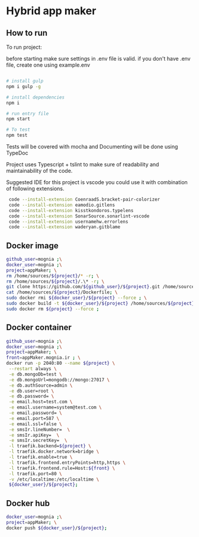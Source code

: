 # Hybrid app maker

## How to run

To run project:

before starting make sure settings in .env file is valid. if you don't have .env file, create one using example.env

```bash

# install gulp
npm i gulp -g

# install dependencies
npm i

# run entry file
npm start

# To test
npm test

```

Tests will be covered with mocha and Documenting will be done using TypeDoc

Project uses Typescript + tslint to make sure of readability and maintainability of the code.

Suggested IDE for this project is vscode you could use it with combination of following extensions.

```bash
 code --install-extension CoenraadS.bracket-pair-colorizer
 code --install-extension eamodio.gitlens
 code --install-extension kisstkondoros.typelens
 code --install-extension SonarSource.sonarlint-vscode
 code --install-extension usernamehw.errorlens
 code --install-extension waderyan.gitblame
```

## Docker image

```bash
github_user=mognia ;\
docker_user=mognia ;\
project=appMaker; \
rm /home/sources/${project}/* -r; \
rm /home/sources/${project}/.\* -r; \
git clone https://github.com/${github_user}/${project}.git /home/sources/${project}; \
cat /home/sources/${project}/Dockerfile; \
sudo docker rmi ${docker_user}/${project} --force ; \
sudo docker build -t ${docker_user}/${project} /home/sources/${project} ; \
sudo docker rm ${project} --force ;
```

## Docker container

```bash
github_user=mognia ;\
docker_user=mognia ;\
project=appMaker; \
front=appMaker.mognia.ir ; \
docker run -p 2040:80 --name ${project} \
 --restart always \
 -e db.mongoDb=test \
 -e db.mongoUrl=mongodb://mongo:27017 \
 -e db.authSource=admin \
 -e db.user=root \
 -e db.password= \
 -e email.host=test.com \
 -e email.username=system@test.com \
 -e email.password= \
 -e email.port=587 \
 -e email.ssl=false \
 -e smsIr.lineNumber=  \
 -e smsIr.apiKey=  \
 -e smsIr.secretKey=  \
 -l traefik.backend=${project} \
 -l traefik.docker.network=bridge \
 -l traefik.enable=true \
 -l traefik.frontend.entryPoints=http,https \
 -l traefik.frontend.rule=Host:${front} \
 -l traefik.port=80 \
 -v /etc/localtime:/etc/localtime \
 ${docker_user}/${project};

```

## Docker hub

```bash
docker_user=mognia ;\
project=appMaker; \
docker push ${docker_user}/${project};
```
